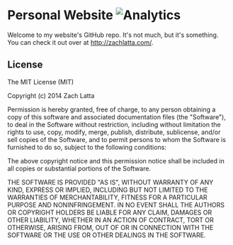 # Personal Website ![Analytics](https://ga-beacon.appspot.com/UA-34529482-6/zachlatta.github.io/readme?pixel)

Welcome to my website's GitHub repo. It's not much, but it's something. You
can check it out over at http://zachlatta.com/.

## License

The MIT License (MIT)

Copyright (c) 2014 Zach Latta

Permission is hereby granted, free of charge, to any person obtaining a copy
of this software and associated documentation files (the "Software"), to deal
in the Software without restriction, including without limitation the rights
to use, copy, modify, merge, publish, distribute, sublicense, and/or sell
copies of the Software, and to permit persons to whom the Software is
furnished to do so, subject to the following conditions:

The above copyright notice and this permission notice shall be included in
all copies or substantial portions of the Software.

THE SOFTWARE IS PROVIDED "AS IS", WITHOUT WARRANTY OF ANY KIND, EXPRESS OR
IMPLIED, INCLUDING BUT NOT LIMITED TO THE WARRANTIES OF MERCHANTABILITY,
FITNESS FOR A PARTICULAR PURPOSE AND NONINFRINGEMENT. IN NO EVENT SHALL THE
AUTHORS OR COPYRIGHT HOLDERS BE LIABLE FOR ANY CLAIM, DAMAGES OR OTHER
LIABILITY, WHETHER IN AN ACTION OF CONTRACT, TORT OR OTHERWISE, ARISING FROM,
OUT OF OR IN CONNECTION WITH THE SOFTWARE OR THE USE OR OTHER DEALINGS IN
THE SOFTWARE.
